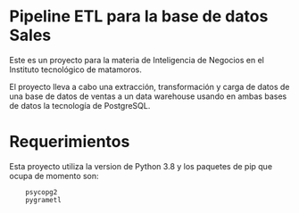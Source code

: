 # Pipeline ETL para la base de datos Sales

Este es un proyecto para la materia de Inteligencia de Negocios en el Instituto tecnológico de matamoros.   

El proyecto lleva a cabo una extracción, transformación y carga de datos de una base de datos de ventas a un data warehouse usando en ambas bases de datos la tecnología de PostgreSQL.

# Requerimientos

Esta proyecto utiliza la version de Python 3.8 y los paquetes de pip que ocupa de momento son:   

```
    psycopg2
    pygrametl
```